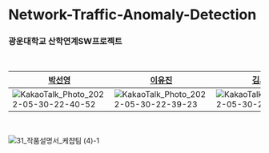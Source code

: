 # Network-Traffic-Anomaly-Detection

### 광운대학교 산학연계SW프로젝트 
</br>

| [박선영](https://github.com/seonyounggg)                                                      | [이유진](https://github.com/yujinnee)                                                      | [김서연](https://github.com/seoyeonK)                                                        | [고정원](https://github.com/garden915)                                                     | 
| ------------------------------------------------------------ | ------------------------------------------------------------ | ------------------------------------------------------------ | ------------------------------------------------------------ | 
| ![KakaoTalk_Photo_2022-05-30-22-40-52](https://user-images.githubusercontent.com/48307770/171004414-45bbd366-45e6-4efc-b3b9-5a541d5caa26.png) | ![KakaoTalk_Photo_2022-05-30-22-39-23](https://user-images.githubusercontent.com/48307770/171004291-4487a93f-9e54-4c9c-b402-27e78778f993.png)| ![KakaoTalk_Photo_2022-05-30-22-42-03](https://user-images.githubusercontent.com/48307770/171004608-87f435e3-06fe-4111-973c-e17753a529f7.png) | ![KakaoTalk_Photo_2022-05-30-22-35-18](https://user-images.githubusercontent.com/48307770/171004102-a3d8393d-559e-4b04-b8dd-b46c7e0d9ed2.png)

</br>

![31_작품설명서_케챱팀 (4)-1](https://user-images.githubusercontent.com/48307770/171002275-62374c45-087e-4f68-9cf3-cf71b5c04fc2.png)

